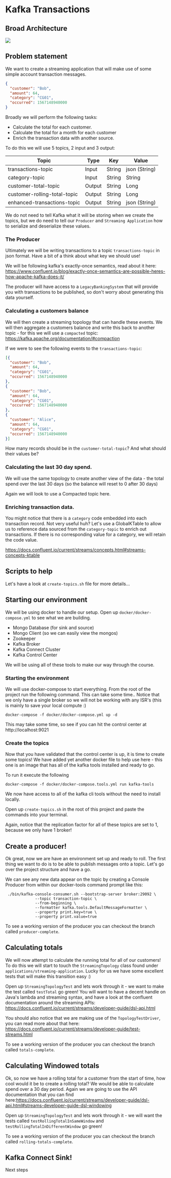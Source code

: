 # Kafka Transactions

## Broad Architecture

![](./documentation/architecture.png)

## Problem statement

We want to create a streaming application that will make use of some simple account transaction messages.

```json
{
  "customer": "Bob",
  "amount": 64,
  "category": "CG01",
  "occurred": 1567148940000  
}
```

Broadly we will perform the following tasks:
* Calculate the total for each customer.
* Calculate the total for a month for each customer
* Enrich the transaction data with another source.

To do this we will use 5 topics, 2 input and 3 output:

| Topic                        | Type | Key    | Value  |
| ---------------------------- |--------| -------|---|
| transactions-topic           | Input | String | json (String) |
| category-topic               | Input | String |   String |
| customer-total-topic         | Output | String |   Long |
| customer-rolling-total-topic | Output |String |   Long |
| enhanced-transactions-topic  | Output | String | json (String) |

We do not need to tell Kafka what it will be storing when we create the topics, but we do need to tell
our `Producer` and `Streaming Application` how to serialize and deserialize these values.

### The Producer

Ultimately we will be writing transactions to a topic `transactions-topic` in json format. Have a bit of a think
about what key we should use!


We will be following kafka's exactly-once semantics, read about it here: https://www.confluent.io/blog/exactly-once-semantics-are-possible-heres-how-apache-kafka-does-it/

The producer will have access to a `LegacyBankingSystem` that will provide you with 
transactions to be published, so don't worry about generating this data yourself.

### Calculating a customers balance

We will then create a streaming topology that can handle these events. We will then 
aggregate a customers balance and write this back to another topic - for this we will use a 
`compacted` topic: https://kafka.apache.org/documentation/#compaction

If we were to see the following events to the `transactions-topic`:
```json
[{
  "customer": "Bob",
  "amount": 64,
  "category": "CG01",
  "occurred": 1567148940000  
},
{
  "customer": "Bob",
  "amount": 64,
  "category": "CG01",
  "occurred": 1567148940000  
},
{
  "customer": "Alice",
  "amount": 64,
  "category": "CG01",
  "occurred": 1567148940000  
}]
```

How many records should be in the `customer-total-topic`? And what should their values be?


### Calculating the last 30 day spend.

We will use the same topology to create another view of the data - the total spend over the 
last 30 days (so the balance will reset to 0 after 30 days)

Again we will look to use a Compacted topic here.


### Enriching transaction data.

You might notice that there is a `category` code embedded into each transaction record. Not very useful huh?
Let's use a GlobalKTable to allow us to reference data sourced from the `category-topic` to enrich out transactions.
If there is no corresponding value for a category, we will retain the code value. 

https://docs.confluent.io/current/streams/concepts.html#streams-concepts-ktable


## Scripts to help

Let's have a look at `create-topics.sh` file for more details... 


## Starting our environment

We will be using docker to handle our setup. Open up `docker/docker-compose.yml` to see what we are building.
* Mongo Database (for sink and source)
* Mongo Client (so we can easily view the mongos)
* Zookeeper
* Kafka Broker
* Kafka Connect Cluster
* Kafka Control Center

We will be using all of these tools to make our way through the course.

### Starting the environment

We will use docker-compose to start everything. From the root of the project run the following command.
This can take some time.. Notice that we only have a single broker so we will not be working with any ISR's 
(this is mainly to save your local compute :)

```shell script
docker-compose -f docker/docker-compose.yml up -d
```

This may take some time, so see if you can hit the control center at http://localhost:9021

### Create the topics

Now that you have validated that the control center is up, it is time to create some topics!
We have added yet another docker file to help use here - this one is an image that has all of the kafka tools installed
and ready to go.

To run it execute the following
```shell script
docker-compose -f docker/docker-compose.tools.yml run kafka-tools
```

We now have access to all of the kafka cli tools without the need to install locally.

Open up `create-topics.sh` in the root of this project and paste the commands into your terminal.

Again, notice that the replication factor for all of these topics are set to 1, because we only have 1 broker!

## Create a producer!

Ok great, now we are have an environment set up and ready to roll.
The first thing we want to do is to be able to publish messages onto a topic. Let's go over the project structure
and have a go.

We can see any new data appear on the topic by creating a Console Producer from within our docker-tools command prompt like this:
```shell script
 ./bin/kafka-console-consumer.sh --bootstrap-server broker:29092 \
             --topic transaction-topic \
             --from-beginning \
             --formatter kafka.tools.DefaultMessageFormatter \
             --property print.key=true \
             --property print.value=true
```

To see a working version of the producer you can checkout the branch called `producer-complete`.


## Calculating totals

We will now attempt to calculate the running total for all of our customers! To do this we will start to touch the 
`StreamingTopology` class found under `applications/streaming-application`. Lucky for us we have some excellent tests that will
make this transition easy :)

Open up `StreamingTopologyTest` and lets work through it - we want to make the test called `testTotal` go green!
You will want to have a decent handle on Java's lambda and streaming syntax, and have a look at the confluent documentation
around the streaming APIs: https://docs.confluent.io/current/streams/developer-guide/dsl-api.html

You should also notice that we are making use of the `TopologyTestDriver`, you can read more about that here: https://docs.confluent.io/current/streams/developer-guide/test-streams.html
 
To see a working version of the producer you can checkout the branch called `totals-complete`.

## Calculating Windowed totals

Ok, so now we have a rolling total for a customer from the start of time, how cool would it be to create a rolling total? We 
would be able to calculate spend over a 30 day period. Again we are going to use the API documentation that you can find here:https://docs.confluent.io/current/streams/developer-guide/dsl-api.html#streams-developer-guide-dsl-windowing

Open up `StreamingTopologyTest` and lets work through it - we will want the tests called `testRollingTotalInSameWindow` and `testRollingTotalInDifferentWindow`
go green!

To see a working version of the producer you can checkout the branch called `rolling-totals-complete`.

## Kafka Connect Sink!

Next steps
